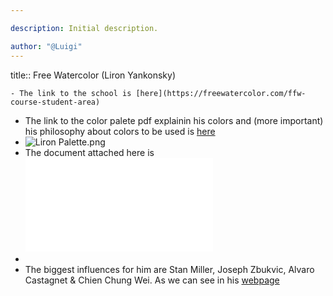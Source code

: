 ```yaml
---

description: Initial description.

author: "@Luigi"
---
```


title:: Free Watercolor (Liron Yankonsky)

	- The link to the school is [here](https://freewatercolor.com/ffw-course-student-area)
- The link to the color palete pdf explainin his colors and (more important) his philosophy about colors to be used is [here](https://d2saw6je89goi1.cloudfront.net/uploads/digital_asset/file/595721/Swatch_PDF_PDF_Version.pdf)
- ![Liron Palette.png](../assets/Liron_Palette_1655202924802_0.png)
- The document attached here is ![Swatch_PDF_PDF_Version.pdf](../assets/Swatch_PDF_PDF_Version_1655202977450_0.pdf)
-
- The biggest influences for him are Stan Miller, Joseph Zbukvic, Alvaro Castagnet & Chien Chung Wei. As we can see in his [webpage](https://lironyan.com/biggest-painting-influences-joseph-zbukvic-alvaro-castagnet/)